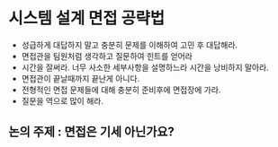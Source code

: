 # 시스템 설계 면접 공략법
- 성급하게 대답하지 말고 충분히 문제를 이해하여 고민 후 대답해라.
- 면접관을 팀원처럼 생각하고 질문하여 힌트를 얻어라
- 시간을 잘써라. 너무 사소한 세부사항을 설명하느라 시간을 낭비하지 말아라.
- 면접관이 끝날때까지 끝난게 아니다.
- 전형적인 면접 문제들에 대해 충분히 준비후에 면접장에 가라.
- 질문을 역으로 많이 해라.

## 논의 주제 : 면접은 기세 아닌가요?
